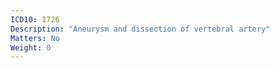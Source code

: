 ```yaml
---
ICD10: I726
Description: "Aneurysm and dissection of vertebral artery"
Matters: No
Weight: 0
---
```


